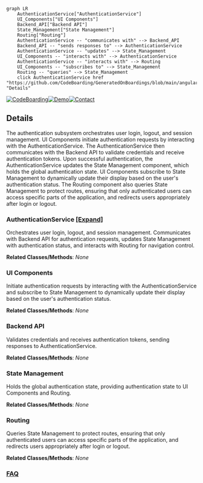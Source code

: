 ```mermaid
graph LR
    AuthenticationService["AuthenticationService"]
    UI_Components["UI Components"]
    Backend_API["Backend API"]
    State_Management["State Management"]
    Routing["Routing"]
    AuthenticationService -- "communicates with" --> Backend_API
    Backend_API -- "sends responses to" --> AuthenticationService
    AuthenticationService -- "updates" --> State_Management
    UI_Components -- "interacts with" --> AuthenticationService
    AuthenticationService -- "interacts with" --> Routing
    UI_Components -- "subscribes to" --> State_Management
    Routing -- "queries" --> State_Management
    click AuthenticationService href "https://github.com/CodeBoarding/GeneratedOnBoardings/blob/main/angular/AuthenticationService.md" "Details"
```

[![CodeBoarding](https://img.shields.io/badge/Generated%20by-CodeBoarding-9cf?style=flat-square)](https://github.com/CodeBoarding/GeneratedOnBoardings)[![Demo](https://img.shields.io/badge/Try%20our-Demo-blue?style=flat-square)](https://www.codeboarding.org/demo)[![Contact](https://img.shields.io/badge/Contact%20us%20-%20contact@codeboarding.org-lightgrey?style=flat-square)](mailto:contact@codeboarding.org)

## Details

The authentication subsystem orchestrates user login, logout, and session management. UI Components initiate authentication requests by interacting with the AuthenticationService. The AuthenticationService then communicates with the Backend API to validate credentials and receive authentication tokens. Upon successful authentication, the AuthenticationService updates the State Management component, which holds the global authentication state. UI Components subscribe to State Management to dynamically update their display based on the user's authentication status. The Routing component also queries State Management to protect routes, ensuring that only authenticated users can access specific parts of the application, and redirects users appropriately after login or logout.

### AuthenticationService [[Expand]](./AuthenticationService.md)
Orchestrates user login, logout, and session management. Communicates with Backend API for authentication requests, updates State Management with authentication status, and interacts with Routing for navigation control.


**Related Classes/Methods**: _None_

### UI Components
Initiate authentication requests by interacting with the AuthenticationService and subscribe to State Management to dynamically update their display based on the user's authentication status.


**Related Classes/Methods**: _None_

### Backend API
Validates credentials and receives authentication tokens, sending responses to AuthenticationService.


**Related Classes/Methods**: _None_

### State Management
Holds the global authentication state, providing authentication state to UI Components and Routing.


**Related Classes/Methods**: _None_

### Routing
Queries State Management to protect routes, ensuring that only authenticated users can access specific parts of the application, and redirects users appropriately after login or logout.


**Related Classes/Methods**: _None_



### [FAQ](https://github.com/CodeBoarding/GeneratedOnBoardings/tree/main?tab=readme-ov-file#faq)